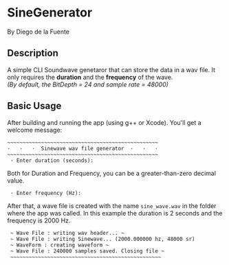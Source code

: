 # SineGenerator
By Diego de la Fuente
## Description
A simple CLI Soundwave genetaror that can store the data in a wav file. It only requires the **duration** and the **frequency** of the wave.<BR>
*(By default, the BitDepth = 24 and sample rate = 48000)*

## Basic Usage

After building and running the app (using g++ or Xcode). You'll get a welcome message:

```
~~~~~~~~~~~~~~~~~~~~~~~~~~~~~~~~~~~~~~~~~~~~~~~~~
·   ·   ·  Sinewave wav file generator  ·   ·   ·
~~~~~~~~~~~~~~~~~~~~~~~~~~~~~~~~~~~~~~~~~~~~~~~~~
 · Enter duration (seconds):
```

Both for Duration and Frequency, you can be a greater-than-zero decimal value.

```
 · Enter frequency (Hz):
```

After that, a wave file is created with the name `sine_wave.wav` in the folder where the app was called.
In this example the duration is 2 seconds and the frequency is 2000 Hz.

```
 ~ Wave File : writing wav header... ~
 ~ Wave File : writing Sinewave... (2000.000000 hz, 48000 sr)
 ~ WaveForm : creating waveform ~
 ~ Wave File : 240000 samples saved. Closing file ~
 ~~~~~~~~~~~~~~~~~~~~~~~~~~~~~~~~~~~~~~~~~~~~~~~~~
```